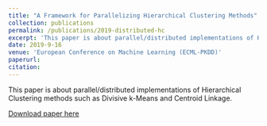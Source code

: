 ```yaml
---
title: "A Framework for Parallelizing Hierarchical Clustering Methods"
collection: publications
permalink: /publications/2019-distributed-hc
excerpt: 'This paper is about parallel/distributed implementations of Hierarchical Clustering methods'
date: 2019-9-16
venue: 'European Conference on Machine Learning (ECML-PKDD)'
paperurl: 
citation: 
---
```


This paper is about parallel/distributed implementations of Hierarchical Clustering methods such as Divisive k-Means and Centroid Linkage.

[Download paper here](https://ecmlpkdd2019.org/downloads/paper/149.pdf)